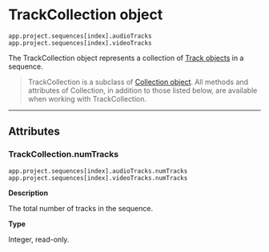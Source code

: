 # TrackCollection object

`app.project.sequences[index].audioTracks`
<br/>
`app.project.sequences[index].videoTracks`
<br/>

The TrackCollection object represents a collection of [Track objects](../sequence/track.md#track) in a sequence.

> TrackCollection is a subclass of [Collection object](collection.md#collection). All methods and attributes of Collection, in addition to those listed below, are available when working with TrackCollection.

---

## Attributes

### TrackCollection.numTracks

`app.project.sequences[index].audioTracks.numTracks`
<br/>
`app.project.sequences[index].videoTracks.numTracks`
<br/>

**Description**

The total number of tracks in the sequence.

**Type**

Integer, read-only.
